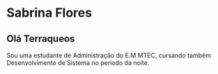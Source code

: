 # Sabrina Flores 

## Olá Terraqueos

Sou uma estudante de Administração do E.M MTEC, cursando também Desenvolvimento de Sistema no periodo da noite.